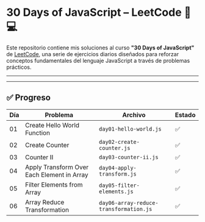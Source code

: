 # 30 Days of JavaScript – LeetCode 🧠💻

Este repositorio contiene mis soluciones al curso **"30 Days of JavaScript"** de [LeetCode](https://leetcode.com), una serie de ejercicios 
diarios diseñados para reforzar conceptos fundamentales del lenguaje JavaScript a través de problemas prácticos.

---

---

## ✅ Progreso

| Día | Problema                                       | Archivo                               | Estado |
|-----|------------------------------------------------|----------------------------------------|--------|
| 01  | Create Hello World Function                    | `day01-hello-world.js`                 | ✅     |
| 02  | Create Counter                                 | `day02-create-counter.js`              | ✅     |
| 03  | Counter II                                     | `day03-counter-ii.js`                  | ✅     |
| 04  | Apply Transform Over Each Element in Array     | `day04-apply-transform.js`             | ✅     |
| 05  | Filter Elements from Array                     | `day05-filter-elements.js`             | ✅     |
| 06  | Array Reduce Transformation                    | `day06-array-reduce-transformation.js` | ✅     |
